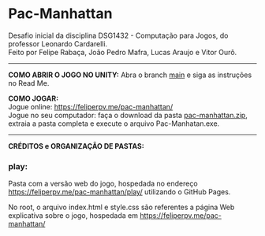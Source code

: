 # Pac-Manhattan
Desafio inicial da disciplina DSG1432 - Computação para Jogos, do professor Leonardo Cardarelli.\
Feito por Felipe Rabaça, João Pedro Mafra, Lucas Araujo e Vitor Ourô.

----------

**COMO ABRIR O JOGO NO UNITY:**
Abra o branch [main](https://github.com/Feliperpvieira/pac-manhattan/) e siga as instruções no Read Me.

**COMO JOGAR:**\
Jogue online: https://feliperpv.me/pac-manhattan/ \
Jogue no seu computador: faça o download da pasta [pac-manhattan.zip](https://github.com/Feliperpvieira/pac-manhattan/files/6190112/pac-manhattan.zip), extraia a pasta completa e execute o arquivo Pac-Manhatan.exe.

----------

**CRÉDITOS e ORGANIZAÇÃO DE PASTAS:**

### play:
Pasta com a versão web do jogo, hospedada no endereço https://feliperpv.me/pac-manhattan/play/ utilizando o GitHub Pages.

No root, o arquivo index.html e style.css são referentes a página Web explicativa sobre o jogo, hospedada em https://feliperpv.me/pac-manhattan/
